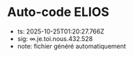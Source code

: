 # Auto-code ELIOS
- ts: 2025-10-25T01:20:27.766Z
- sig: ∞.je.toi.nous.432.528
- note: fichier généré automatiquement